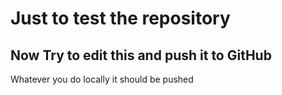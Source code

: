 # Just to test the repository
## Now Try to edit this and push it to GitHub
Whatever you do locally it should be pushed 
